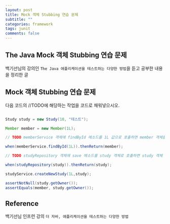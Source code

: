 ```yaml
---
layout: post
title: Mock 객체 Stubbing 연습 문제
subtitle: ""
categories: framework
tags: junit
comments: false
---
```


## The Java Mock 객체 Stubbing 연습 문제

백기선님의 강의인 `The Java 애플리케이션을 테스트하는 다양한 방법`을 듣고 공부한 내용을 정리한 글

## Mock 객체 Stubbing 연습 문제

다음 코드의 //TODO에 해당하는 작업을 코드로 채워넣으시오.

```java

Study study = new Study(10, "테스트");

Member member = new Member(1L);

// TODO memberService 객체에 findById 메소드를 1L 값으로 호출하면 member 객체를 리턴하도록 Stubbing

when(memberService.findById(1L)).thenReturn(member);

// TODO studyRepository 객체에 save 메소드를 study 객체로 호출하면 study 객체 그대로 리턴하도록 Stubbing

when(studyRepository(study)).thenReturn(study);

studyService.createNewStudy(1L,study);

assertNotNull(study.getOwner());
assertEquals(member, study.getOwner());
```

## Reference

백기선님 인프런 강의 `더 자바, 애플리케이션을 테스트하는 다양한 방법`